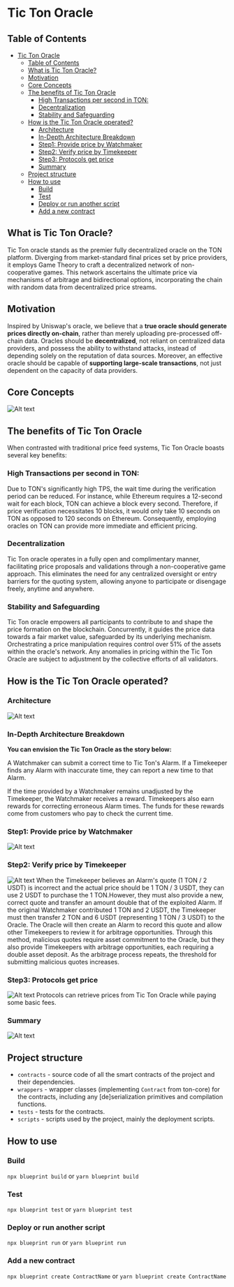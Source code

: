 # Tic Ton Oracle

## Table of Contents
- [Tic Ton Oracle](#tic-ton-oracle)
  - [Table of Contents](#table-of-contents)
  - [What is Tic Ton Oracle?](#what-is-tic-ton-oracle)
  - [Motivation](#motivation)
  - [Core Concepts](#core-concepts)
  - [The benefits of  Tic Ton Oracle](#the-benefits-of--tic-ton-oracle)
    - [High Transactions per second in TON:](#high-transactions-per-second-in-ton)
    - [Decentralization](#decentralization)
    - [Stability and Safeguarding](#stability-and-safeguarding)
  - [How is the Tic Ton Oracle operated?](#how-is-the-tic-ton-oracle-operated)
    - [Architecture](#architecture)
    - [In-Depth Architecture Breakdown](#in-depth-architecture-breakdown)
    - [Step1: Provide price by Watchmaker](#step1-provide-price-by-watchmaker)
    - [Step2: Verify price by Timekeeper](#step2-verify-price-by-timekeeper)
    - [Step3: Protocols get price](#step3-protocols-get-price)
    - [Summary](#summary)
  - [Project structure](#project-structure)
  - [How to use](#how-to-use)
    - [Build](#build)
    - [Test](#test)
    - [Deploy or run another script](#deploy-or-run-another-script)
    - [Add a new contract](#add-a-new-contract)

## What is Tic Ton Oracle?
Tic Ton oracle stands as the premier fully decentralized oracle on the TON platform. Diverging from market-standard final prices set by price providers, it employs Game Theory to craft a decentralized network of non-cooperative games. This network ascertains the ultimate price via mechanisms of arbitrage and bidirectional options, incorporating the chain with random data from decentralized price streams.

## Motivation
Inspired by Uniswap's oracle, we believe that a **true oracle should generate prices directly on-chain**, rather than merely uploading pre-processed off-chain data. Oracles should be **decentralized**, not reliant on centralized data providers, and possess the ability to withstand attacks, instead of depending solely on the reputation of data sources. Moreover, an effective oracle should be capable of **supporting large-scale transactions**, not just dependent on the capacity of data providers.

## Core Concepts
![Alt text](./image/core.png)

## The benefits of  Tic Ton Oracle
When contrasted with traditional price feed systems, Tic Ton Oracle boasts several key benefits:

### High Transactions per second in TON:
Due to TON's significantly high TPS, the wait time during the verification period can be reduced. For instance, while Ethereum requires a 12-second wait for each block, TON can achieve a block every second. Therefore, if price verification necessitates 10 blocks, it would only take 10 seconds on TON as opposed to 120 seconds on Ethereum. Consequently, employing oracles on TON can provide more immediate and efficient pricing.

### Decentralization
Tic Ton oracle operates in a fully open and complimentary manner, facilitating price proposals and validations through a non-cooperative game approach. This eliminates the need for any centralized oversight or entry barriers for the quoting system, allowing anyone to participate or disengage freely, anytime and anywhere.

### Stability and Safeguarding
Tic Ton oracle empowers all participants to contribute to and shape the price formation on the blockchain. Concurrently, it guides the price data towards a fair market value, safeguarded by its underlying mechanism. Orchestrating a price manipulation requires control over 51% of the assets within the oracle's network. Any anomalies in pricing within the Tic Ton Oracle are subject to adjustment by the collective efforts of all validators.

## How is the Tic Ton Oracle operated?

### Architecture
![Alt text](./image/architecture.jpg)

### In-Depth Architecture Breakdown
**You can envision the Tic Ton Oracle  as the story below:**

A Watchmaker can submit a correct time to Tic Ton's Alarm.
If a Timekeeper finds any Alarm with inaccurate time, they can report a new time to that Alarm.

If the time provided by a Watchmaker remains unadjusted by the Timekeeper,
the Watchmaker receives a reward. Timekeepers also earn rewards for correcting erroneous Alarm times.
The funds for these rewards come from customers who pay to check the current time.

### Step1: Provide price by Watchmaker
![Alt text](./image/step1.png)

### Step2: Verify price by Timekeeper
![Alt text](./image/step2.png)
When the Timekeeper believes an Alarm's quote (1 TON / 2 USDT) is incorrect and the actual price should be 1 TON / 3 USDT, they can use 2 USDT to purchase the 1 TON.However, they must also provide a new, correct quote and transfer an amount double that of the exploited Alarm. If the original Watchmaker contributed 1 TON and 2 USDT, the Timekeeper must then transfer 2 TON and 6 USDT (representing 1 TON / 3 USDT) to the Oracle. The Oracle will then create an Alarm to record this quote and allow other Timekeepers to review it for arbitrage opportunities. Through this method, malicious quotes require asset commitment to the Oracle, but they also provide Timekeepers with arbitrage opportunities, each requiring a double asset deposit. As the arbitrage process repeats, the threshold for submitting malicious quotes increases.

### Step3: Protocols get price 
![Alt text](./image/step3.png)
Protocols can retrieve prices from Tic Ton Oracle while paying some basic fees.

### Summary

![Alt text](./image/summary.jpg)


## Project structure

-   `contracts` - source code of all the smart contracts of the project and their dependencies.
-   `wrappers` - wrapper classes (implementing `Contract` from ton-core) for the contracts, including any [de]serialization primitives and compilation functions.
-   `tests` - tests for the contracts.
-   `scripts` - scripts used by the project, mainly the deployment scripts.

## How to use

### Build

`npx blueprint build` or `yarn blueprint build`

### Test

`npx blueprint test` or `yarn blueprint test`

### Deploy or run another script

`npx blueprint run` or `yarn blueprint run`

### Add a new contract

`npx blueprint create ContractName` or `yarn blueprint create ContractName`
